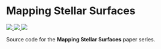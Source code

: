 # Mapping Stellar Surfaces

<a href="https://dev.azure.com/rodluger/mapping_stellar_surfaces/_build">
    <img src="https://dev.azure.com/rodluger/mapping_stellar_surfaces/_apis/build/status/rodluger.mapping_stellar_surfaces?branchName=master"/>
  </a>
<a href="https://github.com/rodluger/mapping_stellar_surfaces/raw/paper1-pdf/ms.pdf">
    <img src="https://img.shields.io/badge/read-paper_1-blue.svg?style=flat"/>
</a>
<a href="https://github.com/rodluger/mapping_stellar_surfaces/raw/paper2-pdf/ms.pdf">
    <img src="https://img.shields.io/badge/read-paper_2-blue.svg?style=flat"/>
</a>

<br/>

Source code for the **Mapping Stellar Surfaces** paper series.
